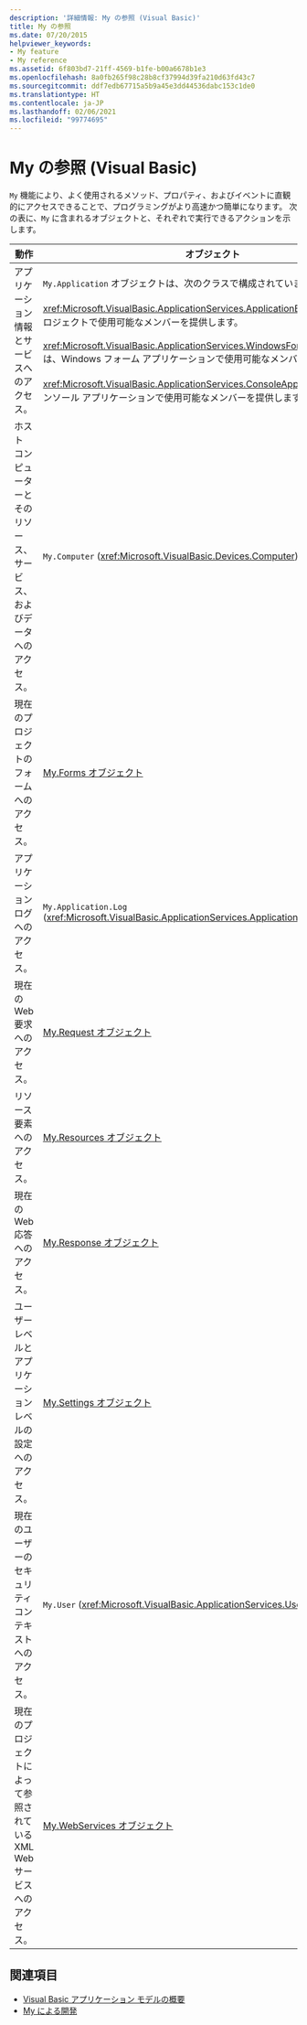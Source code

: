 ```yaml
---
description: '詳細情報: My の参照 (Visual Basic)'
title: My の参照
ms.date: 07/20/2015
helpviewer_keywords:
- My feature
- My reference
ms.assetid: 6f803bd7-21ff-4569-b1fe-b00a6678b1e3
ms.openlocfilehash: 8a0fb265f98c28b8cf37994d39fa210d63fd43c7
ms.sourcegitcommit: ddf7edb67715a5b9a45e3dd44536dabc153c1de0
ms.translationtype: HT
ms.contentlocale: ja-JP
ms.lasthandoff: 02/06/2021
ms.locfileid: "99774695"
---
```

# <a name="my-reference-visual-basic"></a>My の参照 (Visual Basic)

`My` 機能により、よく使用されるメソッド、プロパティ、およびイベントに直観的にアクセスできることで、プログラミングがより高速かつ簡単になります。 次の表に、`My` に含まれるオブジェクトと、それぞれで実行できるアクションを示します。  
  
|**動作**|**オブジェクト**|  
|----------------|----------------|  
|アプリケーション情報とサービスへのアクセス。|`My.Application` オブジェクトは、次のクラスで構成されています。<br /><br /> <xref:Microsoft.VisualBasic.ApplicationServices.ApplicationBase> は、すべてのプロジェクトで使用可能なメンバーを提供します。<br /><br /> <xref:Microsoft.VisualBasic.ApplicationServices.WindowsFormsApplicationBase> は、Windows フォーム アプリケーションで使用可能なメンバーを提供します。<br /><br /> <xref:Microsoft.VisualBasic.ApplicationServices.ConsoleApplicationBase> は、コンソール アプリケーションで使用可能なメンバーを提供します。|  
|ホスト コンピューターとそのリソース、サービス、およびデータへのアクセス。|`My.Computer` (<xref:Microsoft.VisualBasic.Devices.Computer>)|  
|現在のプロジェクトのフォームへのアクセス。|[My.Forms オブジェクト](../objects/my-forms-object.md)|  
|アプリケーション ログへのアクセス。|`My.Application.Log` (<xref:Microsoft.VisualBasic.ApplicationServices.ApplicationBase.Log%2A>)|  
|現在の Web 要求へのアクセス。|[My.Request オブジェクト](../objects/my-request-object.md)|  
|リソース要素へのアクセス。|[My.Resources オブジェクト](../objects/my-resources-object.md)|  
|現在の Web 応答へのアクセス。|[My.Response オブジェクト](../objects/my-response-object.md)|  
|ユーザー レベルとアプリケーション レベルの設定へのアクセス。|[My.Settings オブジェクト](../objects/my-settings-object.md)|  
|現在のユーザーのセキュリティ コンテキストへのアクセス。|`My.User` (<xref:Microsoft.VisualBasic.ApplicationServices.User>)|  
|現在のプロジェクトによって参照されている XML Web サービスへのアクセス。|[My.WebServices オブジェクト](../objects/my-webservices-object.md)|  
  
## <a name="see-also"></a>関連項目

- [Visual Basic アプリケーション モデルの概要](../../developing-apps/development-with-my/overview-of-the-visual-basic-application-model.md)
- [My による開発](../../developing-apps/development-with-my/index.md)
